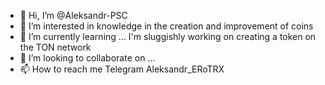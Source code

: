 - 👋 Hi, I’m @Aleksandr-PSC
- 👀 I’m interested in knowledge in the creation and improvement of coins
- 🌱 I’m currently learning ... I'm sluggishly working on creating a token on the TON network
- 💞️ I’m looking to collaborate on ...
- 📫 How to reach me Telegram Aleksandr_ERoTRX

<!---
Aleksandr-PSC/Aleksandr-PSC is a ✨ special ✨ repository because its `README.md` (this file) appears on your GitHub profile.
You can click the Preview link to take a look at your changes.
--->
